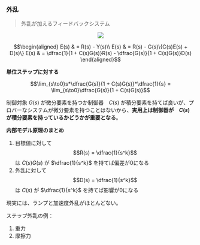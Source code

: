 ### 外乱
> 外乱が加えるフィードバックシステム

<p align="center">
    <img src="https://controlabo.com/wp-content/uploads/2022/07/basic_fbd_system_block.png"/>
</p>

$$\begin{aligned}
    E(s) & = R(s) - Y(s)\\
    E(s) & = R(s) - G(s)\{C(s)E(s) + D(s)\}
    E(s) & = \dfrac{1}{1 + C(s)G(s)}R(s) - \dfrac{G(s)}{1 + C(s)G(s)}D(s)
\end{aligned}$$

**単位ステップに対する**

$$\lim_{s\to0}s*\dfrac{G(s)}{1 + C(s)G(s)}*\dfrac{1}{s} = \lim_{s\to0}\dfrac{G(s)}{1 + C(s)G(s)}$$

制御対象 $G(s)$ が微分要素を持つか制御器　$C(s)$ が積分要素を持てば良いが、プロバーなシステムが微分要素を持つことはないから、**実用上は制御器が　$C(s)$　が積分要素を持っているかどうかが重要となる**。

**内部モデル原理のまとめ**

1. 目標値に対して $$R(s) = \dfrac{1}{s^k}$$ は $C(s)G(s)$ が $\dfrac{1}{s^k}$ を持てば偏差が0になる
2. 外乱に対して $$D(s) = \dfrac{1}{s^k}$$ は $C(s)$ が $\dfrac{1}{s^k}$ を持てば影響が0になる

現実には、ランプと加速度外乱がほとんどない。

ステップ外乱の例：
1. 重力
2. 摩擦力
